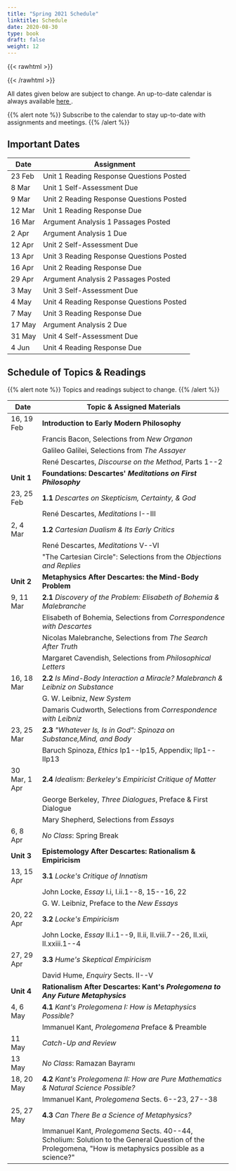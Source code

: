 ```yaml
---
title: "Spring 2021 Schedule"
linktitle: Schedule
date: 2020-08-30
type: book
draft: false
weight: 12
---
```


{{< rawhtml >}}
<style>
  a:active,
  a:focus,
  a:hover {
    color: #9b9b9b;
    /* color: #ffdbdc; */
  }
</style>
{{< /rawhtml >}}

All dates given below are subject to change. An up-to-date calendar is always available <a href="https://calendar.google.com/calendar/u/0?cid=Y18waGYwNG81dGNoaTNxNGFxcXRqZnNzcDBya0Bncm91cC5jYWxlbmRhci5nb29nbGUuY29t" target="_blank">here <i class="fas fa-external-link-alt"></i></a>. 

{{% alert note %}}
Subscribe to the calendar to stay up-to-date with assignments and meetings.
{{% /alert %}}


## Important Dates

| Date   | Assignment                               |
|--------|------------------------------------------|
| 23 Feb | Unit 1 Reading Response Questions Posted |
| 8 Mar  | Unit 1 Self-Assessment Due               |
| 9 Mar  | Unit 2 Reading Response Questions Posted |
| 12 Mar | Unit 1 Reading Response Due              |
| 16 Mar | Argument Analysis 1 Passages Posted      |
| 2 Apr  | Argument Analysis 1 Due                  |
| 12 Apr | Unit 2 Self-Assessment Due               |
| 13 Apr | Unit 3 Reading Response Questions Posted |
| 16 Apr | Unit 2 Reading Response Due              |
| 29 Apr | Argument Analysis 2 Passages Posted      |
| 3 May  | Unit 3 Self-Assessment Due               |
| 4 May  | Unit 4 Reading Response Questions Posted |
| 7 May  | Unit 3 Reading Response Due              |
| 17 May | Argument Analysis 2 Due                  |
| 31 May | Unit 4 Self-Assessment Due               |
| 4 Jun  | Unit 4 Reading Response Due              |

## Schedule of Topics & Readings

{{% alert note %}}
Topics and readings subject to change.
{{% /alert %}}

| Date          | Topic & Assigned Materials                                                                                                                                                             |
|---------------|----------------------------------------------------------------------------------------------------------------------------------------------------------------------------------------|
| 16, 19 Feb    | **Introduction to Early Modern Philosophy**                                                                                                                                            |
|               | <i class="fa fa-book-open"></i> Francis Bacon, Selections from _New Organon_                                                                                                           |
|               | <i class="fa fa-book-open"></i> Galileo Galilei, Selections from _The Assayer_                                                                                                         |
|               | <i class="fa fa-book-open"></i> René Descartes, _Discourse on the Method_, Parts 1--2                                                                                                  |
| **Unit 1**    | **Foundations: Descartes' _Meditations on First Philosophy_**                                                                                                                          |
| 23, 25 Feb    | **1.1** _Descartes on Skepticism, Certainty, & God_                                                                                                                                    |
|               | <i class="fa fa-book-open"></i> René Descartes, _Meditations_ I--III                                                                                                                   |
| 2, 4 Mar      | **1.2** _Cartesian Dualism & Its Early Critics_                                                                                                                                        |
|               | <i class="fa fa-book-open"></i> René Descartes, _Meditations_ V--VI                                                                                                                    |
|               | <i class="fa fa-book-open"></i> "The Cartesian Circle": Selections from the _Objections and Replies_                                                                                   |
| **Unit 2**    | **Metaphysics After Descartes: the Mind-Body Problem**                                                                                                                                 |
| 9, 11 Mar     | **2.1** _Discovery of the Problem: Elisabeth of Bohemia & Malebranche_                                                                                                                 |
|               | <i class="fa fa-book-open"></i> Elisabeth of Bohemia, Selections from _Correspondence with Descartes_                                                                                  |
|               | <i class="fa fa-book-open"></i> Nicolas Malebranche, Selections from _The Search After Truth_                                                                                          |
|               | <i class="fa fa-book-open"></i> Margaret Cavendish, Selections from _Philosophical Letters_                                                                                            |
| 16, 18 Mar    | **2.2** _Is Mind-Body Interaction a Miracle? Malebranch & Leibniz on Substance_                                                                                                        |
|               | <i class="fa fa-book-open"></i> G. W. Leibniz, _New System_                                                                                                                            |
|               | <i class="fa fa-book-open"></i> Damaris Cudworth, Selections from _Correspondence with Leibniz_                                                                                        |
| 23, 25 Mar    | **2.3** _"Whatever Is, Is in God": Spinoza on Substance,Mind, and Body_                                                                                                                |
|               | <i class="fa fa-book-open"></i> Baruch Spinoza, _Ethics_ Ip1--Ip15, Appendix; IIp1--IIp13                                                                                              |
| 30 Mar, 1 Apr | **2.4** _Idealism: Berkeley's Empiricist Critique of Matter_                                                                                                                           |
|               | <i class="fa fa-book-open"></i> George Berkeley, _Three Dialogues_, Preface & First Dialogue                                                                                           |
|               | <i class="fa fa-book-open"></i> Mary Shepherd, Selections from _Essays_                                                                                                                |
| 6, 8 Apr      | _No Class_: Spring Break                                                                                                                                                               |
| **Unit 3**    | **Epistemology After Descartes: Rationalism & Empiricism**                                                                                                                             |
| 13, 15 Apr    | **3.1** _Locke's Critique of Innatism_                                                                                                                                                 |
|               | <i class="fa fa-book-open"></i> John Locke, _Essay_ I.i, I.ii.1--8, 15--16, 22                                                                                                         |
|               | <i class="fa fa-book-open"></i> G. W. Leibniz, Preface to the _New Essays_                                                                                                             |
| 20, 22 Apr    | **3.2** _Locke's Empiricism_                                                                                                                                                           |
|               | <i class="fa fa-book-open"></i> John Locke, _Essay_ II.i.1--9, II.ii, II.viii.7--26, II.xii, II.xxiii.1--4                                                                             |
| 27, 29 Apr    | **3.3** _Hume's Skeptical Empiricism_                                                                                                                                                  |
|               | <i class="fa fa-book-open"></i> David Hume, _Enquiry_ Sects. II--V                                                                                                                     |
| **Unit 4**    | **Rationalism After Descartes: Kant's _Prolegomena to Any Future Metaphysics_**                                                                                                        |
| 4, 6 May      | **4.1** _Kant's Prolegomena I: How is Metaphysics Possible?_                                                                                                                           |
|               | <i class="fa fa-book-open"></i> Immanuel Kant, _Prolegomena_ Preface & Preamble                                                                                                        |
| 11 May        | _Catch-Up and Review_                                                                                                                                                                  |
| 13 May        | _No Class_: Ramazan Bayramı                                                                                                                                                            |
| 18, 20 May    | **4.2** _Kant's Prolegomena II: How are Pure Mathematics & Natural Science Possible?_                                                                                                  |
|               | <i class="fa fa-book-open"></i> Immanuel Kant, _Prolegomena_ Sects. 6--23, 27--38                                                                                                      |
| 25, 27 May    | **4.3** _Can There Be a Science of Metaphysics?_                                                                                                                                       |
|               | <i class="fa fa-book-open"></i> Immanuel Kant, _Prolegomena_ Sects. 40--44, Scholium: Solution to the General Question of the Prolegomena, "How is metaphysics possible as a science?" |
